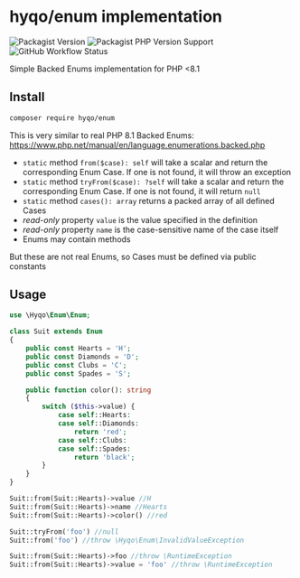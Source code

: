 # hyqo/enum implementation 
![Packagist Version](https://img.shields.io/packagist/v/hyqo/enum?style=flat-square)
![Packagist PHP Version Support](https://img.shields.io/packagist/php-v/hyqo/enum?style=flat-square)
![GitHub Workflow Status](https://img.shields.io/github/workflow/status/hyqo/enum/run-tests?style=flat-square)

Simple Backed Enums implementation for PHP <8.1

## Install

```sh
composer require hyqo/enum
```

This is very similar to real PHP 8.1 Backed Enums: https://www.php.net/manual/en/language.enumerations.backed.php
* `static` method `from($case): self` will take a scalar and return the corresponding Enum Case. If one is not found, it will throw an exception
* `static` method `tryFrom($case): ?self` will take a scalar and return the corresponding Enum Case. If one is not found, it will return `null`
* `static` method `cases(): array` returns a packed array of all defined Cases
* _read-only_ property `value` is the value specified in the definition
* _read-only_ property `name` is the case-sensitive name of the case itself
* Enums may contain methods

But these are not real Enums, so Cases must be defined via public constants

## Usage
```php
use \Hyqo\Enum\Enum;

class Suit extends Enum
{
    public const Hearts = 'H';
    public const Diamonds = 'D';
    public const Clubs = 'C';
    public const Spades = 'S';

    public function color(): string
    {
        switch ($this->value) {
            case self::Hearts:
            case self::Diamonds:
                return 'red';
            case self::Clubs:
            case self::Spades:
                return 'black';
        }
    }
}

Suit::from(Suit::Hearts)->value //H
Suit::from(Suit::Hearts)->name //Hearts
Suit::from(Suit::Hearts)->color() //red

Suit::tryFrom('foo') //null
Suit::from('foo') //throw \Hyqo\Enum\InvalidValueException

Suit::from(Suit::Hearts)->foo //throw \RuntimeException
Suit::from(Suit::Hearts)->value = 'foo' //throw \RuntimeException
```

